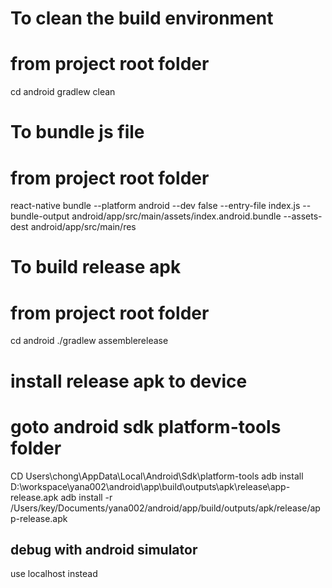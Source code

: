 # To clean the build environment
# from project root folder

cd android
gradlew clean

# To bundle js file
# from project root folder

react-native bundle --platform android --dev false --entry-file index.js --bundle-output android/app/src/main/assets/index.android.bundle --assets-dest android/app/src/main/res

# To build release apk
# from project root folder

cd android
./gradlew assemblerelease

# install release apk to device
# goto android sdk platform-tools folder

CD Users\chong\AppData\Local\Android\Sdk\platform-tools
adb install D:\workspace\yana002\android\app\build\outputs\apk\release\app-release.apk
adb install -r /Users/key/Documents/yana002/android/app/build/outputs/apk/release/app-release.apk

## debug with android simulator
use localhost instead 